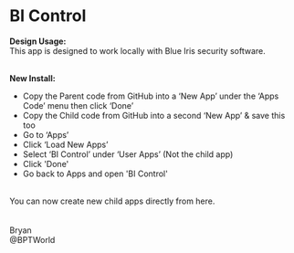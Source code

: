 # BI Control
<b>Design Usage:</b><br>
This app is designed to work locally with Blue Iris security software.<br><br>

<b>New Install:</b><br>
* Copy the Parent code from GitHub into a ‘New App’ under the ‘Apps Code’ menu then click ‘Done’
* Copy the Child code from GitHub into a second ‘New App’ & save this too
* Go to ‘Apps’
* Click ‘Load New Apps’
* Select ‘BI Control’ under ‘User Apps’ (Not the child app)
* Click 'Done'
* Go back to Apps and open 'BI Control'
<br>
You can now create new child apps directly from here.<br><br>

<br>
Bryan<br>
@BPTWorld
